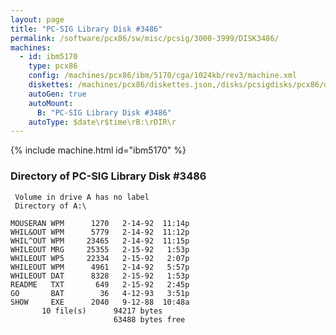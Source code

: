 ```yaml
---
layout: page
title: "PC-SIG Library Disk #3486"
permalink: /software/pcx86/sw/misc/pcsig/3000-3999/DISK3486/
machines:
  - id: ibm5170
    type: pcx86
    config: /machines/pcx86/ibm/5170/cga/1024kb/rev3/machine.xml
    diskettes: /machines/pcx86/diskettes.json,/disks/pcsigdisks/pcx86/diskettes.json
    autoGen: true
    autoMount:
      B: "PC-SIG Library Disk #3486"
    autoType: $date\r$time\rB:\rDIR\r
---
```


{% include machine.html id="ibm5170" %}

### Directory of PC-SIG Library Disk #3486

     Volume in drive A has no label
     Directory of A:\

    MOUSERAN WPM      1270   2-14-92  11:14p
    WHIL&OUT WPM      5779   2-14-92  11:12p
    WHIL^OUT WPM     23465   2-14-92  11:15p
    WHILEOUT MRG     25355   2-15-92   1:53p
    WHILEOUT WP5     22334   2-15-92   2:07p
    WHILEOUT WPM      4961   2-14-92   5:57p
    WHILEOUT DAT      8328   2-15-92   1:53p
    README   TXT       649   2-15-92   2:45p
    GO       BAT        36   4-12-93   3:51p
    SHOW     EXE      2040   9-12-88  10:48a
           10 file(s)      94217 bytes
                           63488 bytes free

